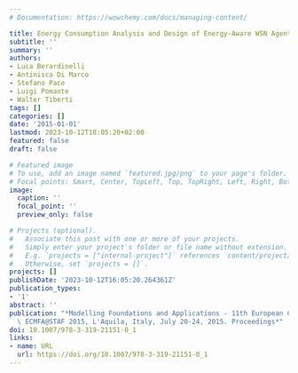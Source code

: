 ```yaml
---
# Documentation: https://wowchemy.com/docs/managing-content/

title: Energy Consumption Analysis and Design of Energy-Aware WSN Agents in fUML
subtitle: ''
summary: ''
authors:
- Luca Berardinelli
- Antinisca Di Marco
- Stefano Pace
- Luigi Pomante
- Walter Tiberti
tags: []
categories: []
date: '2015-01-01'
lastmod: 2023-10-12T18:05:20+02:00
featured: false
draft: false

# Featured image
# To use, add an image named `featured.jpg/png` to your page's folder.
# Focal points: Smart, Center, TopLeft, Top, TopRight, Left, Right, BottomLeft, Bottom, BottomRight.
image:
  caption: ''
  focal_point: ''
  preview_only: false

# Projects (optional).
#   Associate this post with one or more of your projects.
#   Simply enter your project's folder or file name without extension.
#   E.g. `projects = ["internal-project"]` references `content/project/deep-learning/index.md`.
#   Otherwise, set `projects = []`.
projects: []
publishDate: '2023-10-12T16:05:20.264361Z'
publication_types:
- '1'
abstract: ''
publication: "*Modelling Foundations and Applications - 11th European Conference,\
  \ ECMFA@STAF 2015, L'Aquila, Italy, July 20-24, 2015. Proceedings*"
doi: 10.1007/978-3-319-21151-0_1
links:
- name: URL
  url: https://doi.org/10.1007/978-3-319-21151-0_1
---
```


